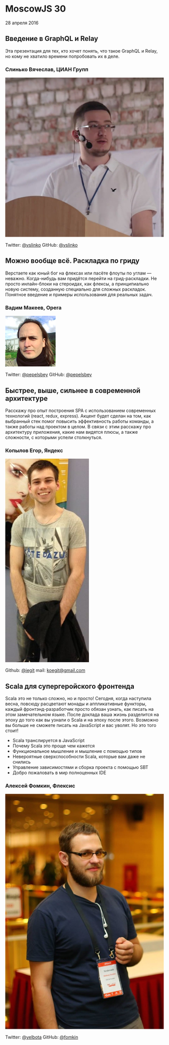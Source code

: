 # MoscowJS 30
28 апреля 2016

## Введение в GraphQL и Relay

Эта презентация для тех, кто хочет понять, что такое GraphQL и Relay,
но кому не хватило времени попробовать их в деле.

### Слинько Вячеслав, ЦИАН Групп

![Слинько Вячеслав](/images/speakers/vslinko.jpg)

Twitter: [@vslinko](https://twitter.com/vslinko)
GitHub: [@vslinko](https://github.com/vslinko)

## Можно вообще всё. Раскладка по гриду

Верстаете как юный бог на флексах или пасёте флоуты по углам — неважно. Когда-нибудь вам придётся перейти на грид-раскладки. Не просто инлайн-блоки на стероидах, как флексы, а принципиально новую систему, созданную специально для сложных раскладок. Понятное введение и примеры использования для реальных задач.

### Вадим Макеев, Opera

![Вадим Макеев](/images/speakers/pepelsbey.jpg)

Twitter: [@pepelsbey](https://twitter.com/pepelsbey)
GitHub: [@pepelsbey](https://github.com/pepelsbey)

## Быстрее, выше, сильнее в современной архитектуре

Расскажу про опыт построения SPA с использованием современных технологий (react, redux, express). Акцент будет сделан на том, как выбранный стек помог повысить эффективность работы команды, а также работы над проектом в целом. В связи с этим расскажу про архитектуру приложения, какие нам видятся плюсы, а также сложности, с которыми успели столкнуться.

###  Копылов Егор, Яндекс

![Egor Kopylov](/images/speakers/iegit.jpg)

Github: [@iegit](https://github.com/iegit)
mail: koegit@gmail.com

## Scala для супергеройского фронтенда

Scala это не только сложно, но и просто! Сегодня, когда наступила весна, повсюду расцветают монады и аппликативные функторы, каждый фронтэнд-разработчик просто обязан узнать, как писать на этом замечательном языке. После доклада ваша жизнь разделится на эпоху до того как вы узнали о Scala и на эпоху после этого. Возможно вы больше не сможете писать на JavaScript и вас уволят. Но это того стоит!

 * Scala транслируется в JavaScript
 * Почему Scala это проще чем кажется
 * Функциональное мышление и мышление с помощью типов
 * Невероятные сверхспособности Scala, которые вам даже не снились
 * Управление зависимостями и сборка проекта с помощью SBT
 * Добро пожаловать в мир полноценных IDE
 
### Алексей Фомкин, Флексис  

![Aleksey Fomkin](/images/speakers/fomkin.jpg)

Twitter: [@yelbota](https://twitter.com/yelbota)
GitHub: [@fomkin](https://github.com/fomkin)
